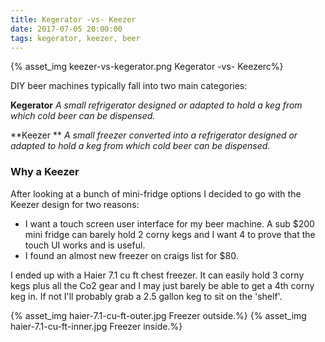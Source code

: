 ```yaml
---
title: Kegerator -vs- Keezer
date: 2017-07-05 20:00:00
tags: kegerator, keezer, beer
---
```


{% asset_img keezer-vs-kegerator.png Kegerator -vs- Keezerc%}

DIY beer machines typically fall into two main categories:

**Kegerator** 
*A small refrigerator designed or adapted to hold a keg from which cold beer can be dispensed.*

**Keezer **
 *A small freezer converted into a refrigerator designed or adapted to hold a keg from which cold beer can be dispensed.*

### Why a Keezer
After looking at a bunch of mini-fridge options I decided to go with the Keezer design for two reasons:
  * I want a touch screen user interface for my beer machine.  A sub $200 mini fridge can barely hold 2 corny kegs and I want 4 to prove that the touch UI works and is useful.
  *  I found an almost new freezer on craigs list for $80.

I ended up with a Haier 7.1 cu ft chest freezer.  It can easily hold 3 corny kegs plus all the Co2 gear and I may just barely be able to get a 4th corny keg in.  If not I'll probably grab a 2.5 gallon keg to sit on the 'shelf'.

{% asset_img haier-7.1-cu-ft-outer.jpg Freezer outside.%}
{% asset_img haier-7.1-cu-ft-inner.jpg Freezer inside.%}

